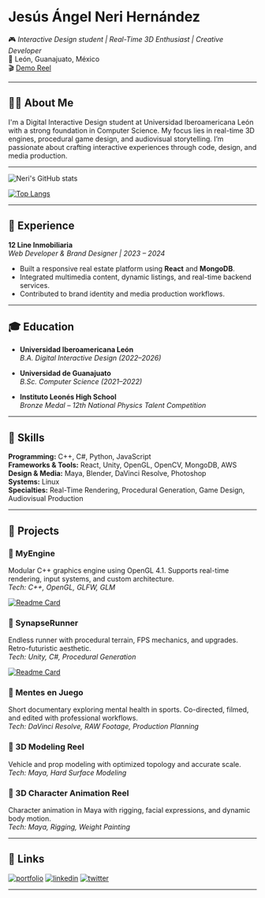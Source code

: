 # Jesús Ángel Neri Hernández

🎮 *Interactive Design student | Real-Time 3D Enthusiast | Creative Developer*  
📍 León, Guanajuato, México  
🎬 [Demo Reel](https://youtu.be/dz8dqTZLVFE)

---

## 👨‍💻 About Me

I'm a Digital Interactive Design student at Universidad Iberoamericana León with a strong foundation in Computer Science. My focus lies in real-time 3D engines, procedural game design, and audiovisual storytelling. I’m passionate about crafting interactive experiences through code, design, and media production.

---

![Neri's GitHub stats](https://github-readme-stats.vercel.app/api?username=jesusneri1024&show_icons=true&theme=radical)

[![Top Langs](https://github-readme-stats.vercel.app/api/top-langs/?username=jesusneri1024)](https://github.com/anuraghazra/github-readme-stats)

---

## 💼 Experience

**12 Line Inmobiliaria**  
*Web Developer & Brand Designer | 2023 – 2024*  
- Built a responsive real estate platform using **React** and **MongoDB**.  
- Integrated multimedia content, dynamic listings, and real-time backend services.  
- Contributed to brand identity and media production workflows.

---

## 🎓 Education

- **Universidad Iberoamericana León**  
  *B.A. Digital Interactive Design (2022–2026)*

- **Universidad de Guanajuato**  
  *B.Sc. Computer Science (2021–2022)*

- **Instituto Leonés High School**  
  *Bronze Medal – 12th National Physics Talent Competition*

---

## 🧠 Skills

**Programming:** C++, C#, Python, JavaScript  
**Frameworks & Tools:** React, Unity, OpenGL, OpenCV, MongoDB, AWS  
**Design & Media:** Maya, Blender, DaVinci Resolve, Photoshop  
**Systems:** Linux  
**Specialties:** Real-Time Rendering, Procedural Generation, Game Design, Audiovisual Production

---

## 🧪 Projects

### 🔧 MyEngine  
Modular C++ graphics engine using OpenGL 4.1. Supports real-time rendering, input systems, and custom architecture.  
*Tech: C++, OpenGL, GLFW, GLM*

[![Readme Card](https://github-readme-stats.vercel.app/api/pin/?username=jesusneri1024&repo=myengine)](https://github.com/jesusneri1024/myengine)

### 🚀 SynapseRunner  
Endless runner with procedural terrain, FPS mechanics, and upgrades. Retro-futuristic aesthetic.  
*Tech: Unity, C#, Procedural Generation*

[![Readme Card](https://github-readme-stats.vercel.app/api/pin/?username=jesusneri1024&repo=SynapseRunner)](https://github.com/jesusneri1024/SynapseRunner)

### 🎥 Mentes en Juego  
Short documentary exploring mental health in sports. Co-directed, filmed, and edited with professional workflows.  
*Tech: DaVinci Resolve, RAW Footage, Production Planning*

### 🚗 3D Modeling Reel  
Vehicle and prop modeling with optimized topology and accurate scale.  
*Tech: Maya, Hard Surface Modeling*

### 🕺 3D Character Animation Reel  
Character animation in Maya with rigging, facial expressions, and dynamic body motion.  
*Tech: Maya, Rigging, Weight Painting*

---



## 🔗 Links
[![portfolio](https://img.shields.io/badge/my_portfolio-000?style=for-the-badge&logo=ko-fi&logoColor=white)](https://jesusneri1024.com/)
[![linkedin](https://img.shields.io/badge/linkedin-0A66C2?style=for-the-badge&logo=linkedin&logoColor=white)](https://www.linkedin.com/in/jesusneri1024/)
[![twitter](https://img.shields.io/badge/twitter-1DA1F2?style=for-the-badge&logo=twitter&logoColor=white)](https://x.com/jesusneri1024)



---

